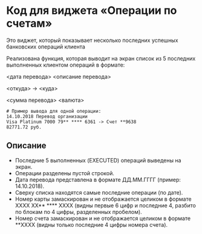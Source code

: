 # Код для виджета «Операции по счетам»
Это виджет, который показывает несколько последних успешных банковских операций клиента

Реализована функция, которая выводит на экран список из 5 последних выполненных клиентом операций в формате:

<дата перевода> <описание перевода>

<откуда> -> <куда>

<сумма перевода> <валюта>
```
# Пример вывода для одной операции:
14.10.2018 Перевод организации
Visa Platinum 7000 79** **** 6361 -> Счет **9638
82771.72 руб.
```

## Описание
- Последние 5 выполненных (EXECUTED) операций выведены на экран.
- Операции разделены пустой строкой.
- Дата перевода представлена в формате ДД.ММ.ГГГГ (пример: 14.10.2018).
- Сверху списка находятся самые последние операции (по дате).
- Номер карты замаскирован и не отображается целиком в формате  XXXX XX** **** XXXX (видны первые 6 цифр и последние 4, разбито по блокам по 4 цифры, разделенных пробелом).
- Номер счета замаскирован и не отображается целиком в формате  **XXXX
(видны только последние 4 цифры номера счета).